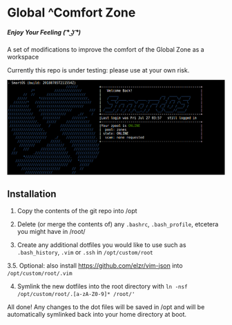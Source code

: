 # Global ^Comfort Zone

##### _Enjoy Your Feeling_ ( ͡° ͜ʖ ͡°)
A set of modifications to improve the comfort of the Global Zone as a workspace

Currently this repo is under testing: please use at your own risk.

![](images/screenshot-1.png)

## Installation

1. Copy the contents of the git repo into /opt

2. Delete (or merge the contents of) any `.bashrc`, `.bash_profile`, etcetera you might have in /root/

3. Create any additional dotfiles you would like to use such as `.bash_history`, `.vim` or `.ssh` in `/opt/custom/root`

3.5. Optional: also install https://github.com/elzr/vim-json into `/opt/custom/root/.vim`

4. Symlink the new dotfiles into the root directory with `ln -nsf /opt/custom/root/.[a-zA-Z0-9]* /root/'`

All done! Any changes to the dot files will be saved in /opt and will be automatically symlinked back into your home directory at boot.
